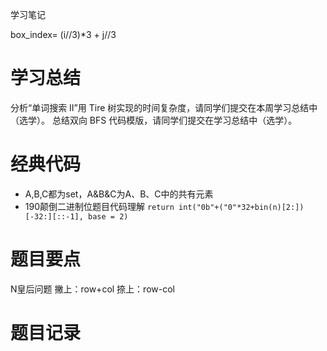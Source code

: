 学习笔记

box_index= (i//3)*3 + j//3

# 学习总结
分析“单词搜索 II”用 Tire 树实现的时间复杂度，请同学们提交在本周学习总结中（选学）。
总结双向 BFS 代码模版，请同学们提交在学习总结中（选学）。

# 经典代码
- A,B,C都为set，A&B&C为A、B、C中的共有元素
- 190颠倒二进制位题目代码理解
```return int("0b"+("0"*32+bin(n)[2:])[-32:][::-1], base = 2)```
# 题目要点
N皇后问题
撇上：row+col
捺上：row-col
# 题目记录